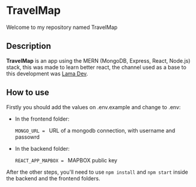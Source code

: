 # TravelMap

Welcome to my repository named TravelMap

## Description

**TravelMap** is an app using the MERN (MongoDB, Express, React, Node.js) stack, this was made to learn better react, the channel used as a base to this development was [Lama Dev](https://www.youtube.com/channel/UCOxWrX5MIdXIeRNaXC3sqIg).


## How to use
Firstly you should add the values on .env.example and change to .env:
* In the frontend folder:

  `MONGO_URL = ` URL of a mongodb connection, with username and passowrd

* In the backend folder:

  `REACT_APP_MAPBOX = ` MAPBOX public key

After the other steps, you'll need to use `npm install` and `npm start` inside the backend and the frontend folders.

